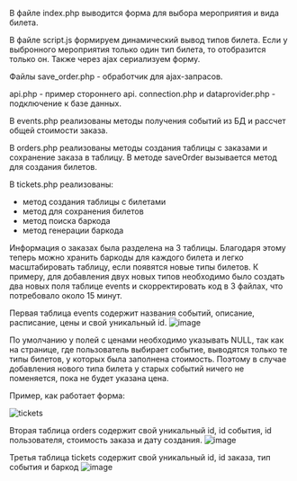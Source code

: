 В файле index.php выводится форма для выбора мероприятия и вида билета.

В файле script.js формируем динамический вывод типов билета. Если у выбронного мероприятия 
только один тип билета, то отобразится только он. Также через ajax сериализуем форму.

Файлы save_order.php - обработчик для ajax-запрасов.

api.php - пример стороннего api.
connection.php и dataprovider.php - подключение к базе данных.

В events.php реализованы методы получения событий из БД и рассчет общей стоимости заказа.

В orders.php реализованы методы создания таблицы с заказами и сохранение заказа в таблицу.
В методе saveOrder вызывается метод для создания билетов.

В tickets.php реализованы: 
- метод создания таблицы с билетами
- метод для сохранения билетов
- метод поиска баркода
- метод генерации баркода

Информация о заказах была разделена на 3 таблицы. Благодаря этому теперь можно хранить баркоды для каждого билета и легко масштабировать таблицу, если появятся новые типы билетов. К примеру, для добавления двух новых типов необходимо было создать два новых поля таблице events и скорректировать код в 3 файлах, что потребовало около 15 минут.

Первая таблица events содержит названия событий, описание, расписание, цены и свой уникальный id. 
![image](https://github.com/user-attachments/assets/878070a2-498e-4704-94b5-36e183858650)

По умолчанию у полей с ценами необходимо указывать NULL, так как на странице, где пользователь выбирает событие, выводятся только те типы билетов, у которых была заполнена стоимость. Поэтому в случае добавления нового типа билета у старых событий ничего не поменяется, пока не будет указана цена. 

Пример, как работает форма:

![tickets](https://github.com/user-attachments/assets/0cd0644d-6027-4aa3-8502-243c6b09033e)

Вторая таблица orders содержит свой уникальный id, id события, id пользователя, стоимость заказа и дату создания.
![image](https://github.com/user-attachments/assets/eb1f385d-3ebe-47cc-9048-145d0f19289d)

Третья таблица tickets содержит свой уникальный id, id заказа, тип события и баркод
![image](https://github.com/user-attachments/assets/19e03d56-484d-4d49-8cc3-fc7a94282b89)
